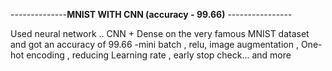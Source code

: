 --------------**MNIST WITH CNN (accuracy - 99.66)** ----------------

Used neural network .. CNN + Dense on the very famous MNIST dataset and got an accuracy of 99.66
-mini batch , relu, image augmentation , One-hot encoding , reducing Learning rate , early stop check... and more
 
